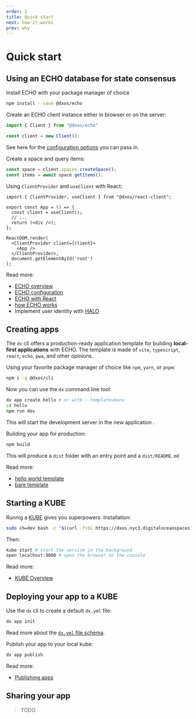 ```yaml
---
order: 1
title: Quick start
next: how-it-works
prev: why
---
```

# Quick start
## Using an ECHO database for state consensus
Install ECHO with your package manager of choice
```bash
npm install --save @dxos/echo
```
Create an ECHO client instance either in browser or on the server:
```ts
import { Client } from "@dxos/echo"

const client = new Client();
```
See here for the [configuration options](/docs/echo/configuration) you can pass in.

Create a space and query items:
```ts
const space = client.spaces.createSpace();
const items = await space.getItems();
```

Using `ClientProvider` and `useClient` with React:
```tsx
import { ClientProvider, useClient } from "@dxos/react-client";

export const App = () => {
  const client = useClient();
  // ...
  return (<div />);
};

ReactDOM.render(
  <ClientProvider client={client}>
    <App />
  </ClientProvider>,
  document.getElementById('root')
);
```

Read more:
- [ECHO overview](/docs/echo/overview)
- [ECHO configuration](/docs/echo/configuration)
- [ECHO with React](/docs/echo/react)
- [how ECHO works](/docs/echo/how-echo-works)
- Implement user identity with [HALO](/docs/halo/overview)

## Creating apps
The `dx` cli offers a production-ready application template for building **local-first applications** with ECHO. The template is made of `vite`, `typescript`, `react`, `echo`, `pwa`, and other opinions. 

Using your favorite package manager of choice like `npm`, `yarn`, or `pnpm`:
```bash
npm i -g @dxos/cli 
```
Now you can use the `dx` command line tool:
```bash
dx app create hello # or with --template=bare
cd hello
npm run dev
```
This will start the development server in the new application .

Building your app for production:
```bash
npm build
```
This will produce a `dist` folder with an entry point and a `dist/README.md`

Read more:
- [hello world template](https://)
- [bare template](https://)

## Starting a KUBE
Runnig a [KUBE](/docs/kube/overview) gives you superpowers. Installation:
```bash
sudo ch=dev bash -c "$(curl -fsSL https://dxos.nyc3.digitaloceanspaces.com/install.sh)"
```
Then:
```bash
kube start # start the service in the background
open localhost:9000 # open the browser to the console
```
Read more:
- [KUBE Overview](/docs/kube/overview)

## Deploying your app to a KUBE
Use the `dx` cli to create a default `dx.yml` file:
```bash
dx app init
```
Read more about the [`dx.yml` file schema](/docs/kube/dx-yml-file).

Publish your app to your local kube:
```bash
dx app publish
```
Read more:
- [Publishing apps](kube/publishing)

## Sharing your app
> TODO